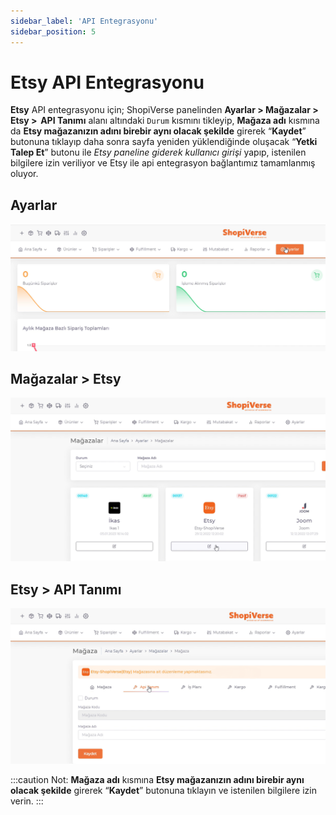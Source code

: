 ```yaml
---
sidebar_label: 'API Entegrasyonu'
sidebar_position: 5
---
```



# Etsy API Entegrasyonu

**Etsy** API entegrasyonu için; ShopiVerse panelinden **Ayarlar > Mağazalar > Etsy >  API Tanımı** alanı altındaki `Durum` kısmını tikleyip, **Mağaza adı** kısmına da **Etsy mağazanızın adını birebir aynı olacak şekilde** girerek “**Kaydet**” butonuna tıklayıp daha sonra sayfa yeniden yüklendiğinde oluşacak “**Yetki Talep Et**” butonu ile *Etsy paneline giderek kullanıcı girişi* yapıp, istenilen bilgilere izin veriliyor ve Etsy ile api entegrasyon bağlantımız tamamlanmış oluyor. 

## Ayarlar
![Ayarlar](../etsy/img/svayarlar.png)

 
## Mağazalar > Etsy
![Etsy](../etsy/img/svetsy.png)

## Etsy > API Tanımı
![EtsyAPI](../etsy/img/svetsyapi.png)


:::caution
Not: **Mağaza adı** kısmına **Etsy mağazanızın adını birebir aynı olacak şekilde** girerek “**Kaydet**” butonuna tıklayın ve istenilen bilgilere izin verin.
:::